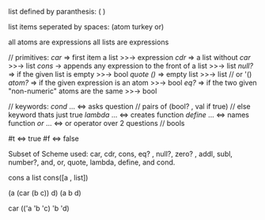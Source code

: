 list defined by paranthesis: ( )

list items seperated by spaces: (atom turkey or)

all atoms are expressions
all lists are expressions


// primitives:
*car* => first item a list >>-> expression
*cdr* => a list without *car* >>-> list
*cons* -> appends any expression to the front of a list >>-> list
*null?* => if the given list is empty >>-> bool
*quote ()* => empty list >>-> list // or '()
*atom?* => if the given expression is an atom >>-> bool
*eq?* => if the two given "non-numeric" atoms are the same >>-> bool

// keywords:
*cond* ... <=> asks question // pairs of (bool? , val if true) // else keyword thats just true
*lambda* ... <=> creates function
*define* ... <=> names function
*or* ... <=> or operator over 2 questions // bools

#t <=> true
#f <=> false


Subset of Scheme used:
car, cdr, cons, eq? , null?, zero? , addl, subl, number?, and, or, quote, lambda, define, and cond.


cons a list
cons([a , list])

(a (car (b c)) d)
(a b d)

car (('a 'b 'c) 'b 'd)